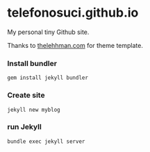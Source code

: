 # telefonosuci.github.io

My personal tiny Github site.

Thanks to [thelehhman.com](https://thelehhman.com) for theme template.

### Install bundler

``` gem install jekyll bundler ```

### Create site

``` jekyll new myblog ```

### run Jekyll

``` bundle exec jekyll server ```

